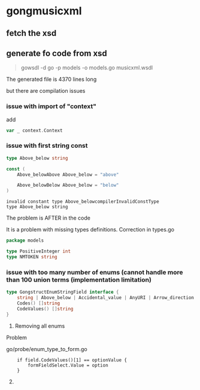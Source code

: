 # gongmusicxml

## fetch the xsd

## generate fo code from xsd

> gowsdl -d go -p models -o models.go musicxml.wsdl


The generated file is 4370 lines long

but there are compilation issues


### issue with import of "context"

add 

```go
var _ context.Context
```

### issue with first string const

```go
type Above_below string

const (
	Above_belowAbove Above_below = "above"

	Above_belowBelow Above_below = "below"
)
```

```
invalid constant type Above_belowcompilerInvalidConstType
type Above_below string
```

The problem is AFTER in the code

It is a problem with missing types definitions. Correction in types.go

```go
package models

type PositiveInteger int
type NMTOKEN string
```

### issue with too many number of enums (cannot handle more than 100 union terms (implementation limitation)


```go
type GongstructEnumStringField interface {
	string | Above_below | Accidental_value | AnyURI | Arrow_direction | Arrow_style | Backward_forward | Bar_style | Beam_value | Beater_value | Bend_shape | Breath_mark_value | Caesura_value | Cancel_location | Circular_arrow | Clef_sign | Color | Comma_separated_text | Css_font_size | Degree_symbol_value | Degree_type_value | Distance_type | Effect_value | Enclosure_shape | Ending_number | Fan | Fermata_shape | Font_size | Font_style | Font_weight | Glass_value | Glyph_type | Group_barline_value | Group_symbol_value | Handbell_value | Harmon_closed_location | Harmon_closed_value | Harmony_arrangement | Harmony_type | Hole_closed_location | Hole_closed_value | Kind_value | Left_center_right | Left_right | Line_end | Line_length | Line_shape | Line_type | Line_width_type | Margin_type | Measure_numbering_value | Measure_text | Membrane_value | Metal_value | Mode | Mute | NCName | NMTOKEN | Note_size_type | Note_type_value | Notehead_value | Number_or_normal | Numeral_mode | On_off | Over_under | Pedal_type | Pitched_value | Positive_integer_or_empty | Principal_voice_symbol | Right_left_middle | Semi_pitched | Show_frets | Show_tuplet | Staff_divide_symbol | Staff_type | Start_note | Start_stop | Start_stop_change_continue | Start_stop_continue | Start_stop_discontinue | Start_stop_single | Stem_value | Step | Stick_location | Stick_material | Stick_type | Syllabic | Symbol_size | Sync_type | System_relation_number | Tap_hand | Text_direction | Tied_type | Time_only | Time_relation | Time_separator | Time_symbol | Tip_direction | Top_bottom | Tremolo_type | Trill_step | Two_note_turn | Up_down | Up_down_stop_continue | Upright_inverted | Valign | Valign_image | Wedge_type | Winged | Wood_value | Yes_no | Yes_no_number
	Codes() []string
	CodeValues() []string
}
```

1. Removing all enums

Problem

go/probe/enum_type_to_form.go

		if field.CodeValues()[1] == optionValue {
			formFieldSelect.Value = option
		}

        
2. 
